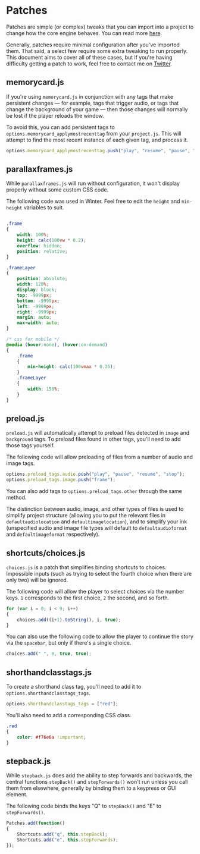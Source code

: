 # Patches

Patches are simple (or complex) tweaks that you can import into a project to change how the core engine behaves. You can read more [here](https://github.com/elliotherriman/calico/blob/main/documentation/getting%20started.md#importing-patches).

Generally, patches require minimal configuration after you've imported them. That said, a select few require some extra tweaking to run properly. This document aims to cover all of these cases, but if you're having difficulty getting a patch to work, feel free to contact me on [Twitter](https://twitter.com/elliotherriman).

## memorycard.js

If you're using `memorycard.js` in conjunction with any tags that make persistent changes — for example, tags that trigger audio, or tags that change the background of your game — then those changes will normally be lost if the player reloads the window.

To avoid this, you can add persistent tags to `options.memorycard_applymostrecenttag` from your `project.js`. This will attempt to find the most recent instance of each given tag, and process it.

```js
options.memorycard_applymostrecenttag.push("play", "resume", "pause", "stop");
```

## parallaxframes.js

While `parallaxframes.js` will run without configuration, it won't display properly without some custom CSS code.

The following code was used in Winter. Feel free to edit the `height` and `min-height` variables to suit.

```css

.frame
{
	width: 100%;
	height: calc(100vw * 0.2);
	overflow: hidden;
	position: relative;
}

.frameLayer
{
	position: absolute;
	width: 120%;
	display: block;
	top: -9999px;
	bottom: -9999px;
	left: -9999px;
	right: -9999px;
	margin: auto;
	max-width: auto;
}

/* css for mobile */
@media (hover:none), (hover:on-demand) 
{ 
	.frame 
	{ 
		min-height: calc(100vmax * 0.25);
	}
	.frameLayer
	{
		width: 150%;
	}
}
```

## preload.js

`preload.js` will automatically attempt to preload files detected in `image` and `background` tags. To preload files found in other tags, you'll need to add those tags yourself.

The following code will allow preloading of files from a number of audio and image tags.

```js
options.preload_tags.audio.push("play", "pause", "resume", "stop");
options.preload_tags.image.push("frame");
```

You can also add tags to `options.preload_tags.other` through the same method. 

The distinction between audio, image, and other types of files is used to simplify project structure (allowing you to put the relevant files in `defaultaudiolocation` and `defaultimagelocation`), and to simplify your ink (unspecified audio and image file types will default to `defaultaudioformat` and `defaultimageformat` respectively).

## shortcuts/choices.js

`choices.js` is a patch that simplifies binding shortcuts to choices. Impossible inputs (such as trying to select the fourth choice when there are only two) will be ignored.

The following code will allow the player to select choices via the number keys. `1` corresponds to the first choice, `2` the second, and so forth.

```js
for (var i = 0; i < 9; i++)
{
	choices.add((i+1).toString(), i, true);
}
```

You can also use the following code to allow the player to continue the story via the `spacebar`, but only if there's a single choice.

```js
choices.add(" ", 0, true, true);
```

## shorthandclasstags.js

To create a shorthand class tag, you'll need to add it to `options.shorthandclasstags_tags`. 

```js
options.shorthandclasstags_tags = ["red"];
```

You'll also need to add a corresponding CSS class. 

```css
.red
{
	color: #f76e6a !important;
}
```

## stepback.js

While `stepback.js` does add the ability to step forwards and backwards, the central functions `stepBack()` and `stepForwards()` won't run unless you call them from elsewhere, generally by binding them to a keypress or GUI element.

The following code binds the keys "Q" to `stepBack()` and "E" to `stepForwards()`.

```js
Patches.add(function() 
{
	Shortcuts.add("q", this.stepBack);
	Shortcuts.add("e", this.stepForwards);
});
```